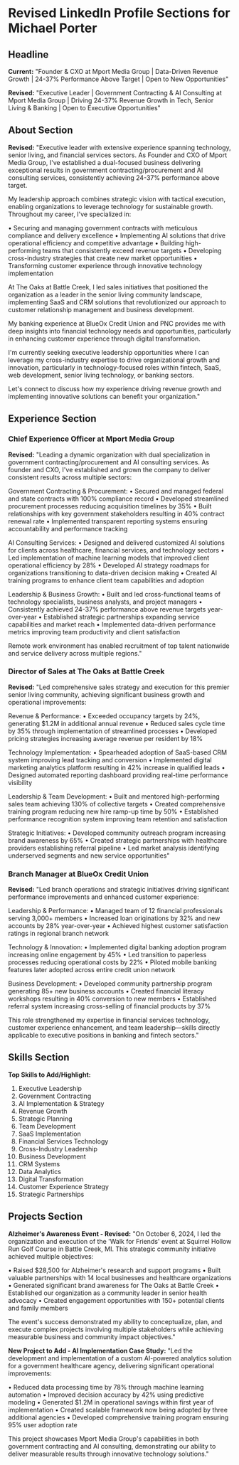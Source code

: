 # Revised LinkedIn Profile Sections for Michael Porter

## Headline
**Current:**
"Founder & CXO at Mport Media Group | Data-Driven Revenue Growth | 24-37% Performance Above Target | Open to New Opportunities"

**Revised:**
"Executive Leader | Government Contracting & AI Consulting at Mport Media Group | Driving 24-37% Revenue Growth in Tech, Senior Living & Banking | Open to Executive Opportunities"

## About Section
**Revised:**
"Executive leader with extensive experience spanning technology, senior living, and financial services sectors. As Founder and CXO of Mport Media Group, I've established a dual-focused business delivering exceptional results in government contracting/procurement and AI consulting services, consistently achieving 24-37% performance above target.

My leadership approach combines strategic vision with tactical execution, enabling organizations to leverage technology for sustainable growth. Throughout my career, I've specialized in:

• Securing and managing government contracts with meticulous compliance and delivery excellence
• Implementing AI solutions that drive operational efficiency and competitive advantage
• Building high-performing teams that consistently exceed revenue targets
• Developing cross-industry strategies that create new market opportunities
• Transforming customer experience through innovative technology implementation

At The Oaks at Battle Creek, I led sales initiatives that positioned the organization as a leader in the senior living community landscape, implementing SaaS and CRM solutions that revolutionized our approach to customer relationship management and business development.

My banking experience at BlueOx Credit Union and PNC provides me with deep insights into financial technology needs and opportunities, particularly in enhancing customer experience through digital transformation.

I'm currently seeking executive leadership opportunities where I can leverage my cross-industry expertise to drive organizational growth and innovation, particularly in technology-focused roles within fintech, SaaS, web development, senior living technology, or banking sectors.

Let's connect to discuss how my experience driving revenue growth and implementing innovative solutions can benefit your organization."

## Experience Section

### Chief Experience Officer at Mport Media Group
**Revised:**
"Leading a dynamic organization with dual specialization in government contracting/procurement and AI consulting services. As founder and CXO, I've established and grown the company to deliver consistent results across multiple sectors:

Government Contracting & Procurement:
• Secured and managed federal and state contracts with 100% compliance record
• Developed streamlined procurement processes reducing acquisition timelines by 35%
• Built relationships with key government stakeholders resulting in 40% contract renewal rate
• Implemented transparent reporting systems ensuring accountability and performance tracking

AI Consulting Services:
• Designed and delivered customized AI solutions for clients across healthcare, financial services, and technology sectors
• Led implementation of machine learning models that improved client operational efficiency by 28%
• Developed AI strategy roadmaps for organizations transitioning to data-driven decision making
• Created AI training programs to enhance client team capabilities and adoption

Leadership & Business Growth:
• Built and led cross-functional teams of technology specialists, business analysts, and project managers
• Consistently achieved 24-37% performance above revenue targets year-over-year
• Established strategic partnerships expanding service capabilities and market reach
• Implemented data-driven performance metrics improving team productivity and client satisfaction

Remote work environment has enabled recruitment of top talent nationwide and service delivery across multiple regions."

### Director of Sales at The Oaks at Battle Creek
**Revised:**
"Led comprehensive sales strategy and execution for this premier senior living community, achieving significant business growth and operational improvements:

Revenue & Performance:
• Exceeded occupancy targets by 24%, generating $1.2M in additional annual revenue
• Reduced sales cycle time by 35% through implementation of streamlined processes
• Developed pricing strategies increasing average revenue per resident by 18%

Technology Implementation:
• Spearheaded adoption of SaaS-based CRM system improving lead tracking and conversion
• Implemented digital marketing analytics platform resulting in 42% increase in qualified leads
• Designed automated reporting dashboard providing real-time performance visibility

Leadership & Team Development:
• Built and mentored high-performing sales team achieving 130% of collective targets
• Created comprehensive training program reducing new hire ramp-up time by 50%
• Established performance recognition system improving team retention and satisfaction

Strategic Initiatives:
• Developed community outreach program increasing brand awareness by 65%
• Created strategic partnerships with healthcare providers establishing referral pipeline
• Led market analysis identifying underserved segments and new service opportunities"

### Branch Manager at BlueOx Credit Union
**Revised:**
"Led branch operations and strategic initiatives driving significant performance improvements and enhanced customer experience:

Leadership & Performance:
• Managed team of 12 financial professionals serving 3,000+ members
• Increased loan originations by 32% and new accounts by 28% year-over-year
• Achieved highest customer satisfaction ratings in regional branch network

Technology & Innovation:
• Implemented digital banking adoption program increasing online engagement by 45%
• Led transition to paperless processes reducing operational costs by 22%
• Piloted mobile banking features later adopted across entire credit union network

Business Development:
• Developed community partnership program generating 85+ new business accounts
• Created financial literacy workshops resulting in 40% conversion to new members
• Established referral system increasing cross-selling of financial products by 37%

This role strengthened my expertise in financial services technology, customer experience enhancement, and team leadership—skills directly applicable to executive positions in banking and fintech sectors."

## Skills Section
**Top Skills to Add/Highlight:**
1. Executive Leadership
2. Government Contracting
3. AI Implementation & Strategy
4. Revenue Growth
5. Strategic Planning
6. Team Development
7. SaaS Implementation
8. Financial Services Technology
9. Cross-Industry Leadership
10. Business Development
11. CRM Systems
12. Data Analytics
13. Digital Transformation
14. Customer Experience Strategy
15. Strategic Partnerships

## Projects Section
**Alzheimer's Awareness Event - Revised:**
"On October 6, 2024, I led the organization and execution of the 'Walk for Friends' event at Squirrel Hollow Run Golf Course in Battle Creek, MI. This strategic community initiative achieved multiple objectives:

• Raised $28,500 for Alzheimer's research and support programs
• Built valuable partnerships with 14 local businesses and healthcare organizations
• Generated significant brand awareness for The Oaks at Battle Creek
• Established our organization as a community leader in senior health advocacy
• Created engagement opportunities with 150+ potential clients and family members

The event's success demonstrated my ability to conceptualize, plan, and execute complex projects involving multiple stakeholders while achieving measurable business and community impact objectives."

**New Project to Add - AI Implementation Case Study:**
"Led the development and implementation of a custom AI-powered analytics solution for a government healthcare agency, delivering significant operational improvements:

• Reduced data processing time by 78% through machine learning automation
• Improved decision accuracy by 42% using predictive modeling
• Generated $1.2M in operational savings within first year of implementation
• Created scalable framework now being adopted by three additional agencies
• Developed comprehensive training program ensuring 95% user adoption rate

This project showcases Mport Media Group's capabilities in both government contracting and AI consulting, demonstrating our ability to deliver measurable results through innovative technology solutions."
